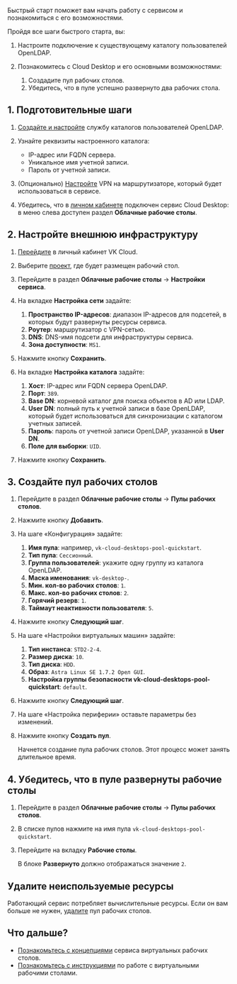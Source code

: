 Быстрый старт поможет вам начать работу с сервисом и познакомиться с его возможностями.

Пройдя все шаги быстрого старта, вы:

1. Настроите подключение к существующему каталогу пользователей OpenLDAP.
1. Познакомитесь с Cloud Desktop и его основными возможностями:

    1. Создадите пул рабочих столов.
    1. Убедитесь, что в пуле успешно развернуто два рабочих стола.

## 1. Подготовительные шаги

1. [Создайте и настройте](https://www.openldap.org/devel/admin/guide.html#Building%20and%20Installing%20OpenLDAP%20Software) службу каталогов пользователей OpenLDAP.
1. Узнайте реквизиты настроенного каталога:

   - IP-адрес или FQDN сервера.
   - Уникальное имя учетной записи.
   - Пароль от учетной записи.

1. (Опционально) [Настройте](/ru/networks/vnet/use-cases/vpn-tunnel#2_nastroyte_vpn_tunnel_na_storone_oblachnoy_seti) VPN на маршрутизаторе, который будет использоваться в сервисе.
1. Убедитесь, что в [личном кабинете](https://msk.cloud.vk.com/app/) подключен сервис Cloud Desktop: в меню слева доступен раздел **Облачные рабочие столы**.

## 2. Настройте внешнюю инфраструктуру

1. [Перейдите](https://msk.cloud.vk.com/app/) в личный кабинет VK Cloud.
1. Выберите [проект](/ru/base/account/concepts/projects), где будет размещен рабочий стол.
1. Перейдите в раздел **Облачные рабочие столы** → **Настройки сервиса**.
1. На вкладке **Настройка сети** задайте:

   1. **Пространство IP-адресов**: диапазон IP-адресов для подсетей, в которых будут развернуты ресурсы сервиса.
   1. **Роутер**: маршрутизатор с VPN-сетью.
   1. **DNS**: DNS-имя подсети для инфраструктуры сервиса.
   1. **Зона доступности**: `MS1`.

1. Нажмите кнопку **Сохранить**.
1. На вкладке **Настройка каталога** задайте:

    1. **Хост**: IP-адрес или FQDN сервера OpenLDAP.
    1. **Порт**: `389`.
    1. **Base DN**: корневой каталог для поиска объектов в AD или LDAP.
    1. **User DN**: полный путь к учетной записи в базе OpenLDAP, который будет использоваться для синхронизации с каталогом учетных записей.
    1. **Пароль**: пароль от учетной записи OpenLDAP, указанной в **User DN**.
    1. **Поле для выборки**: `UID`.

1. Нажмите кнопку **Сохранить**.

## 3. Создайте пул рабочих столов

1. Перейдите в раздел **Облачные рабочие столы** → **Пулы рабочих столов**.
1. Нажмите кнопку **Добавить**.
1. На шаге «Конфигурация» задайте:

    1. **Имя пула**: например, `vk-cloud-desktops-pool-quickstart`.
    1. **Тип пула**: `Сессионный`.
    1. **Группа пользователей**: укажите одну группу из каталога OpenLDAP.
    1. **Маска именования**: `vk-desktop-`.
    1. **Мин. кол-во рабочих столов**: `1`.
    1. **Макс. кол-во рабочих столов**: `2`.
    1. **Горячий резерв**: `1`.
    1. **Таймаут неактивности пользователя**: `5`.

1. Нажмите кнопку **Следующий шаг**.
1. На шаге «Настройки виртуальных машин» задайте:

    1. **Тип инстанса**: `STD2-2-4`.
    1. **Размер диска**: `10`.
    1. **Тип диска**: `HDD`.
    1. **Образ**: `Astra Linux SE 1.7.2 Орел GUI`.
    1. **Настройка группы безопасности vk-cloud-desktops-pool-quickstart**: `default`.

1. Нажмите кнопку **Следующий шаг**.
1. На шаге «Настройка периферии» оставьте параметры без изменений.
1. Нажмите кнопку **Создать пул**.

   Начнется создание пула рабочих столов. Этот процесс может занять длительное время.

## 4. Убедитесь, что в пуле развернуты рабочие столы

1. Перейдите в раздел **Облачные рабочие столы** → **Пулы рабочих столов**.
1. В списке пулов нажмите на имя пула `vk-cloud-desktops-pool-quickstart`.
1. Перейдите на вкладку **Рабочие столы**.

   В блоке **Развернуто** должно отображаться значение `2`.

## Удалите неиспользуемые ресурсы

Работающий сервис потребляет вычислительные ресурсы. Если он вам больше не нужен, [удалите](../instructions/desktops-pool/manage#udalenie_pula_rabochih_stolov) пул рабочих столов.

## Что дальше?

- [Познакомьтесь с концепциями](../concepts/) сервиса виртуальных рабочих столов.
- [Познакомьтесь с инструкциями](../instructions/manage-desktops/) по работе с виртуальными рабочими столами.
